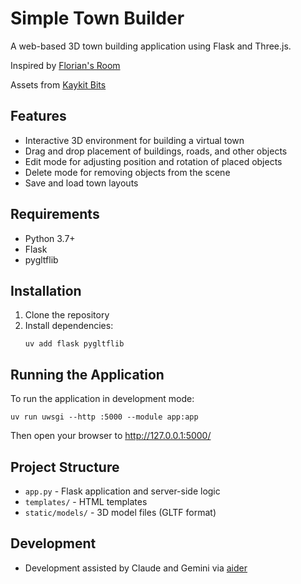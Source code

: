 # Simple Town Builder

A web-based 3D town building application using Flask and Three.js.

Inspired by [Florian's Room](https://github.com/flo-bit/room)

Assets from [Kaykit Bits](https://kaylousberg.itch.io/city-builder-bits)

## Features

- Interactive 3D environment for building a virtual town
- Drag and drop placement of buildings, roads, and other objects
- Edit mode for adjusting position and rotation of placed objects
- Delete mode for removing objects from the scene
- Save and load town layouts

## Requirements

- Python 3.7+
- Flask
- pygltflib

## Installation

1. Clone the repository
2. Install dependencies:
   ```
   uv add flask pygltflib
   ```

## Running the Application

To run the application in development mode:

```
uv run uwsgi --http :5000 --module app:app
```

Then open your browser to http://127.0.0.1:5000/

## Project Structure

- `app.py` - Flask application and server-side logic
- `templates/` - HTML templates
- `static/models/` - 3D model files (GLTF format)

## Development
- Development assisted by Claude and Gemini via [aider](https://aider.chat/)
